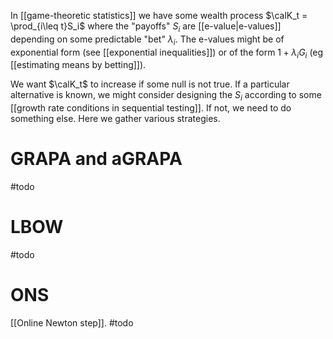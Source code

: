 In [[game-theoretic statistics]] we have some wealth process $\calK_t = \prod_{i\leq t}S_i$ where the "payoffs" $S_i$ are [[e-value|e-values]] depending on some predictable "bet" $\lambda_i$. The e-values might be of exponential form (see [[exponential inequalities]]) or of the form $1 + \lambda_i G_i$ (eg [[estimating means by betting]]). 

We want $\calK_t$ to increase if some null is not true. If a particular alternative is known, we might consider designing the $S_i$ according to some [[growth rate conditions in sequential testing]]. If not, we need to do something else. Here we gather various strategies. 

# GRAPA and aGRAPA 
#todo 

# LBOW 
#todo 

# ONS 
[[Online Newton step]]. #todo 